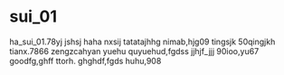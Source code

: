 # sui_01
ha_sui_01.78yj
jshsj
haha
nxsij
tatatajhhg
nimab,hjg09
tingsjk
50qingjkh
tianx.7866
zengzcahyan
yuehu
quyuehud,fgdss
jjhjf_jjj
90ioo,yu67
goodfg,ghff
ttorh.
ghghdf,fgds
huhu,908
